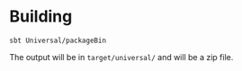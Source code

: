 # Building

`sbt Universal/packageBin`

The output will be in `target/universal/` and will be a zip file.